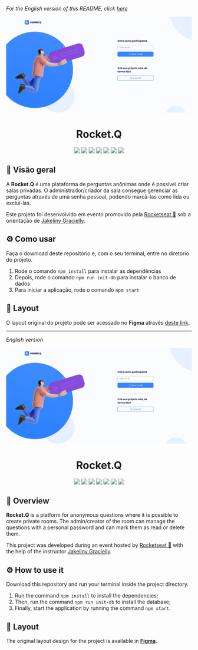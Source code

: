 _For the English version of this README, click [here](#English)_

<div align="center">
  <img src="https://raw.githubusercontent.com/sucodelarangela/rocket-q/master/public/images/cover.png" alt="">
  <h1>Rocket.Q</h1>
  <img src="https://img.shields.io/badge/HTML5-E34F26?style=for-the-badge&logo=html5&logoColor=white">
  <img src="https://img.shields.io/badge/CSS3-1572B6?style=for-the-badge&logo=css3&logoColor=white">
  <img src="https://img.shields.io/badge/JavaScript-F7DF1E?style=for-the-badge&logo=javascript&logoColor=black">
  <img src="https://img.shields.io/badge/Node.js-43853D?style=for-the-badge&logo=node.js&logoColor=white" />
  <img src="https://img.shields.io/badge/Express.js-404D59?style=for-the-badge" />
  <img src="https://img.shields.io/badge/SQLite-07405E?style=for-the-badge&logo=sqlite&logoColor=white" />
  <img src="https://img.shields.io/badge/EJS-A91E50?style=for-the-badge" />
</div>

## 🔎 Visão geral

A **Rocket.Q** é uma plataforma de perguntas anônimas onde é possível criar salas privadas. O administrador/criador da sala consegue gerenciar as perguntas através de uma senha pessoal, podendo marcá-las como lida ou excluí-las.

Este projeto foi desenvolvido em evento promovido pela [Rocketseat 🚀](https://www.rocketseat.com.br) sob a orientação de [Jakeliny Gracielly](https://github.com/jakeliny).

## ⚙️ Como usar

Faça o download deste repositório e, com o seu terminal, entre no diretório do projeto.

1. Rode o comando `npm install` para instalar as dependências
2. Depois, rode o comando `npm run init-db` para instalar o banco de dados
3. Para iniciar a aplicação, rode o comando `npm start`

## 🎨 Layout

O layout original do projeto pode ser acessado no **Figma** através [deste link](https://www.figma.com/community/file/1009821158959690135).

---

<div id="English">

_English version_

</div>

<div align="center">
  <img src="https://raw.githubusercontent.com/sucodelarangela/rocket-q/master/public/images/cover.png" alt="">
  <h1>Rocket.Q</h1>
  <img src="https://img.shields.io/badge/HTML5-E34F26?style=for-the-badge&logo=html5&logoColor=white">
  <img src="https://img.shields.io/badge/CSS3-1572B6?style=for-the-badge&logo=css3&logoColor=white">
  <img src="https://img.shields.io/badge/JavaScript-F7DF1E?style=for-the-badge&logo=javascript&logoColor=black">
  <img src="https://img.shields.io/badge/Node.js-43853D?style=for-the-badge&logo=node.js&logoColor=white" />
  <img src="https://img.shields.io/badge/Express.js-404D59?style=for-the-badge" />
  <img src="https://img.shields.io/badge/SQLite-07405E?style=for-the-badge&logo=sqlite&logoColor=white" />
  <img src="https://img.shields.io/badge/EJS-A91E50?style=for-the-badge" />
</div>

## 🔎 Overview

**Rocket.Q** is a platform for anonymous questions where it is possible to create private rooms. The admin/creator of the room can manage the questions with a personal password and can mark them as read or delete them.

This project was developed during an event hosted by [Rocketseat 🚀](https://www.rocketseat.com.br) with the help of the instructor [Jakeliny Gracielly](https://github.com/jakeliny).

## ⚙️ How to use it

Download this repository and run your terminal inside the project directory.

1. Run the command `npm install` to install the dependencies;
2. Then, run the command `npm run init-db` to install the database;
3. Finally, start the application by running the command `npm start`.

## 🎨 Layout

The original layout design for the project is available in [**Figma**](https://www.figma.com/community/file/1009821158959690135).
